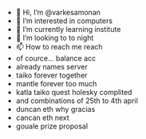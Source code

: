 - 👋 Hi, I’m @varkesamonan
- 👀 I’m interested in computers
- 🌱 I’m currently learning institute
- 💞️ I’m looking to to night
- 📫 How to reach me reach
- of cource... balance acc
- already names server
- taiko forever together
- mantle forever too much
- katla taiko quest holesky complited
- and combinations of 25th to 4th april
- duncan eth why gracias
- cancan eth next
- gouale prize proposal
